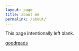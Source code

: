 ```yaml
---
layout: page
title: about me
permalink: /about/
---
```


This page intentionally left blank.

<a href="https://www.goodreads.com/no_lineal">goodreads</a>
